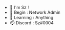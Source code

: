 - 👋 I'm Sz !
- 👀 Begin : Network Admin
- 🌱 Learning : Anything
- 📫 Discord : Sz#0004

<!---
Szz-Xyz/Szz-Xyz is a ✨ special ✨ repository because its `README.md` (this file) appears on your GitHub profile.
You can click the Preview link to take a look at your changes.
--->
